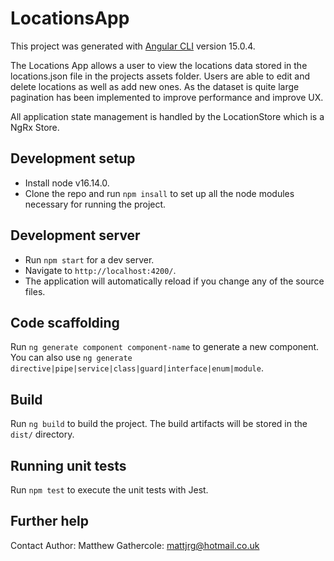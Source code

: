 # LocationsApp

This project was generated with [Angular CLI](https://github.com/angular/angular-cli) version 15.0.4.

The Locations App allows a user to view the locations data stored in the locations.json file in the projects assets
folder. Users are able to edit and delete locations as well as add new ones. As the dataset is quite large pagination
has been implemented to improve performance and improve UX.

All application state management is handled by the LocationStore which is a NgRx Store.

## Development setup

- Install node v16.14.0.
- Clone the repo and run `npm insall` to set up all the node modules necessary for running the project.

## Development server

- Run `npm start` for a dev server.
- Navigate to `http://localhost:4200/`.
- The application will automatically reload if you change any of the source files.

## Code scaffolding

Run `ng generate component component-name` to generate a new component. You can also
use `ng generate directive|pipe|service|class|guard|interface|enum|module`.

## Build

Run `ng build` to build the project. The build artifacts will be stored in the `dist/` directory.

## Running unit tests

Run `npm test` to execute the unit tests with Jest.

## Further help

Contact Author: Matthew Gathercole: mattjrg@hotmail.co.uk
